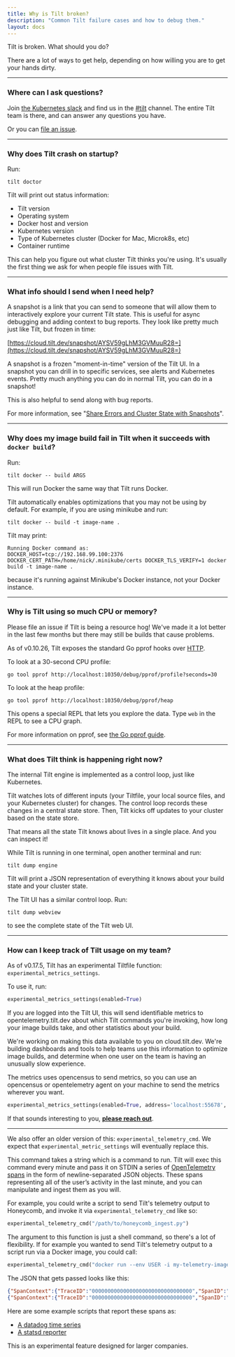 ```yaml
---
title: Why is Tilt broken?
description: "Common Tilt failure cases and how to debug them."
layout: docs
---
```


Tilt is broken. What should you do?

There are a lot of ways to get help,
depending on how willing you are to get your hands dirty.

---

### Where can I ask questions?

Join [the Kubernetes slack](http://slack.k8s.io) and
find us in the [#tilt](https://kubernetes.slack.com/messages/CESBL84MV/)
channel. The entire Tilt team is there, and can answer any questions you have.

Or you can [file an issue](https://github.com/tilt-dev/tilt/issues).

---

### Why does Tilt crash on startup?

Run:

```shell
tilt doctor
```

Tilt will print out status information:
- Tilt version
- Operating system
- Docker host and version
- Kubernetes version
- Type of Kubernetes cluster (Docker for Mac, Microk8s, etc)
- Container runtime

This can help you figure out what cluster Tilt thinks you're using. It's usually
the first thing we ask for when people file issues with Tilt.

---

### What info should I send when I need help?

A snapshot is a link that you can send to someone that will allow them to
interactively explore your current Tilt state. This is useful for async
debugging and adding context to bug reports. They look like pretty much just
like Tilt, but frozen in time:

[https://cloud.tilt.dev/snapshot/AYSV59gLhM3GVMuuR28=](https://cloud.tilt.dev/snapshot/AYSV59gLhM3GVMuuR28=)

A snapshot is a frozen "moment-in-time" version of the Tilt UI. In a snapshot
you can drill in to specific services, see alerts and Kubernetes events. Pretty
much anything you can do in normal Tilt, you can do in a snapshot!

This is also helpful to send along with bug reports.

For more information, see "[Share Errors and Cluster State with Snapshots](snapshots.html)".

---

### Why does my image build fail in Tilt when it succeeds with `docker build`?

Run:

```shell
tilt docker -- build ARGS
```

This will run Docker the same way that Tilt runs Docker.

Tilt automatically enables optimizations that you may not be using by
default. For example, if you are using minikube and run:

```shell
tilt docker -- build -t image-name .
```

Tilt may print:

```
Running Docker command as:
DOCKER_HOST=tcp://192.168.99.100:2376 DOCKER_CERT_PATH=/home/nick/.minikube/certs DOCKER_TLS_VERIFY=1 docker build -t image-name .
```

because it's running against Minikube's Docker instance, not your Docker instance.

---

### Why is Tilt using so much CPU or memory?

Please file an issue if Tilt is being a resource hog! We've made it a lot better
in the last few months but there may still be builds that cause problems.

As of v0.10.26, Tilt exposes the standard Go pprof hooks over [HTTP](https://golang.org/pkg/net/http/pprof/).

To look at a 30-second CPU profile:

```shell
go tool pprof http://localhost:10350/debug/pprof/profile?seconds=30
```

To look at the heap profile:

```shell
go tool pprof http://localhost:10350/debug/pprof/heap
```

This opens a special REPL that lets you explore the data.
Type `web` in the REPL to see a CPU graph.

For more information on pprof, see [the Go pprof guide](https://github.com/google/pprof/blob/master/doc/README.md).

---

### What does Tilt think is happening right now?

The internal Tilt engine is implemented as a control loop, just like Kubernetes.

Tilt watches lots of different inputs (your Tiltfile, your local source files,
and your Kubernetes cluster) for changes. The control loop records these
changes in a central state store. Then, Tilt kicks off updates to your cluster
based on the state store.

That means all the state Tilt knows about lives in a single place. And you can inspect it!

While Tilt is running in one terminal, open another terminal and run:

```shell
tilt dump engine
```

Tilt will print a JSON representation of everything it knows about your build state and your cluster state.

The Tilt UI has a similar control loop. Run:

```shell
tilt dump webview
```

to see the complete state of the Tilt web UI.

---

### How can I keep track of Tilt usage on my team?

As of v0.17.5, Tilt has an experimental Tiltfile function: `experimental_metrics_settings`.

To use it, run:

```python
experimental_metrics_settings(enabled=True)
```

If you are logged into the Tilt UI, this will send identifiable metrics to
opentelemetry.tilt.dev about which Tilt commands you're invoking, how long your
image builds take, and other statistics about your build.

We're working on making this data available to you on cloud.tilt.dev.
We're building dashboards and tools to help teams use this information
to optimize image builds, and determine when one user on the team is having an
unusually slow experience.

The metrics uses opencensus to send metrics, so you can use an opencensus or
opentelemetry agent on your machine to send the metrics wherever you want.

```python
experimental_metrics_settings(enabled=True, address='localhost:55678', insecure=True)
```

If that sounds interesting to you, [**please reach
out**](https://calendly.com/nick-at-tilt/30min).


---

We also offer an older version of this: `experimental_telemetry_cmd`. We expect
that `experimental_metric_settings` will eventually replace this.


This command takes a string which is a command to run. Tilt will exec this
command every minute and pass it on STDIN a series of [OpenTelemetry spans](https://github.com/open-telemetry/opentelemetry-specification/blob/master/specification/overview.md#distributed-tracing)
in the form of newline-separated JSON objects. These spans representing all of the user’s
activity in the last minute, and you can manipulate and ingest them as you will.

For example, you could write a script to send Tilt's telemetry output to Honeycomb, and invoke it
via `experimental_telemetry_cmd` like so:

```python
experimental_telemetry_cmd("/path/to/honeycomb_ingest.py")
```

The argument to this function is just a shell command, so there's a lot of flexibility. If for
example you wanted to send Tilt's telemetry output to a script run via a Docker image, you could call:
```python
experimental_telemetry_cmd("docker run --env USER -i my-telemetry-image")
``` 

The JSON that gets passed looks like this:
```json
{"SpanContext":{"TraceID":"00000000000000000000000000000000","SpanID":"0000000000000000","TraceFlags":1},"ParentSpanID":"0000000000000000","SpanKind":1,"Name":"tilt.dev/usage/update","StartTime":"2019-12-11T12:18:30.702255-05:00","EndTime":"2019-12-11T12:18:31.920728054-05:00","Attributes":null,"MessageEvents":null,"Links":null,"Status":0,"HasRemoteParent":false,"DroppedAttributeCount":0,"DroppedMessageEventCount":0,"DroppedLinkCount":0,"ChildSpanCount":0}
{"SpanContext":{"TraceID":"00000000000000000000000000000000","SpanID":"0000000000000000","TraceFlags":1},"ParentSpanID":"0000000000000000","SpanKind":1,"Name":"tilt.dev/usage/update","StartTime":"2019-12-11T12:18:31.922581-05:00","EndTime":"2019-12-11T12:18:32.257773437-05:00","Attributes":null,"MessageEvents":null,"Links":null,"Status":0,"HasRemoteParent":false,"DroppedAttributeCount":0,"DroppedMessageEventCount":0,"DroppedLinkCount":0,"ChildSpanCount":0}
```

Here are some example scripts that report these spans as:

- [A datadog time series](https://github.com/jazzdan/datadog_example/blob/master/example.rb)
- [A statsd reporter](https://github.com/jazzdan/statsd_example/blob/master/main.rb)

This is an experimental feature designed for larger companies.

